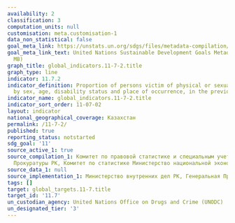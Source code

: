 ```yaml
---
availability: 2
classification: 3
computation_units: null
customisation: meta.customisation-1
data_non_statistical: false
goal_meta_link: https://unstats.un.org/sdgs/files/metadata-compilation/Metadata-Goal-11.pdf
goal_meta_link_text: United Nations Sustainable Development Goals Metadata (PDF 4.0
  MB)
graph_title: global_indicators.11-7-2.title
graph_type: line
indicator: 11.7.2
indicator_definition: Proportion of persons victim of physical or sexual harassment,
  by sex, age, disability status and place of occurrence, in the previous 12 months
indicator_name: global_indicators.11-7-2.title
indicator_sort_order: 11-07-02
layout: indicator
national_geographical_coverage: Казахстан
permalink: /11-7-2/
published: true
reporting_status: notstarted
sdg_goal: '11'
source_active_1: true
source_compilation_1: Комитет по правовой статистике и специальным учетам Генеральной
  Прокуратуры РК, Комитет по статистике Министерство национальной экономики РК
source_data_1: null
source_implementation_1: Министерство внутренних дел РК, Генеральная Прокуратура РК
tags: []
target: global_targets.11-7.title
target_id: '11.7'
un_custodian_agency: United Nations Office on Drugs and Crime (UNODC)
un_designated_tier: '3'
---
```

